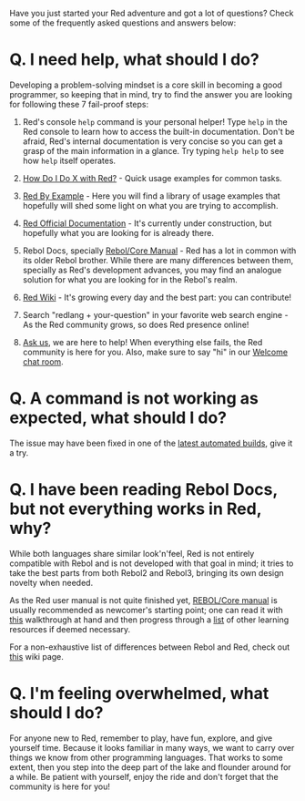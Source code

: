 Have you just started your Red adventure and got a lot of questions? Check some of the frequently asked questions and answers below:

# Q. I need help, what should I do?
Developing a problem-solving mindset is a core skill in becoming a good programmer, so keeping that in mind, try to find the answer you are looking for  following these 7 fail-proof steps:

1. Red's console `help` command is your personal helper! 
Type `help` in the Red console to learn how to access the built-in documentation. Don't be afraid, Red's internal documentation is very concise so you can get a grasp of the main information in a glance. Try typing `help help` to see how `help` itself operates.

2. [How Do I Do X with Red?](https://github.com/red/red/wiki/%5BHOWTO%5D-How-Do-I-Do-X-with-Red%3F) - Quick usage examples for common tasks.

3. [Red By Example](https://www.red-by-example.org/) - Here you will find a library of usage examples that hopefully will shed some light on what you are trying to accomplish.

4. [Red Official Documentation](https://github.com/red/docs/blob/master/en/SUMMARY.adoc) -  It's currently under construction, but hopefully what you are looking for is already there.

5. Rebol Docs, specially [Rebol/Core Manual](http://www.rebol.com/docs/core23/rebolcore.html) - Red has a lot in common with its older Rebol brother. While there are many differences between them, specially as Red's development advances, you may find an analogue solution for what you are looking for in the Rebol's realm.   

6. [Red Wiki](https://github.com/red/red/wiki) - It's growing every day and the best part: you can contribute!

7. Search "redlang + your-question" in your favorite web search engine - As the Red community grows, so does Red presence online!

8. [Ask us](https://gitter.im/red/help), we are here to help! 
When everything else fails, the Red community is here for you. Also, make sure to say "hi" in our [Welcome chat room](https://gitter.im/red/red/welcome).

# Q. A command is not working as expected, what should I do?
The issue may have been fixed in one of the [latest automated builds](https://www.red-lang.org/p/download.html), give it a try.

# Q. I have been reading Rebol Docs, but not everything works in Red, why?
While both languages share similar look'n'feel, Red is not entirely compatible with Rebol and is not developed with that goal in mind; it tries to take the best parts from both Rebol2 and Rebol3, bringing its own design novelty when needed.

As the Red user manual is not quite finished yet, [REBOL/Core manual](http://www.rebol.com/docs/core23/rebolcore.html) is usually recommended as newcomer's starting point; one can read it with [this](https://github.com/red/red/wiki/%5BDOC%5D-REBOL-Core-Users-Guide-__-A-walkthrough-with-Red) walkthrough at hand and then progress through a [list](https://github.com/red/red/wiki/%5BLINKS%5D-Learning-resources) of other learning resources if deemed necessary.

For a non-exhaustive list of differences between Rebol and Red, check out [this](https://github.com/red/red/wiki/%5BDOC%5D-Differences-between-Red-and-Rebol) wiki page.

# Q. I'm feeling overwhelmed, what should I do?
For anyone new to Red, remember to play, have fun, explore, and give yourself time. Because it looks familiar in many ways, we want to carry over things we know from other programming languages. That works to some extent, then you step into the deep part of the lake and flounder around for a while. Be patient with yourself, enjoy the ride and don't forget that the community is here for you!